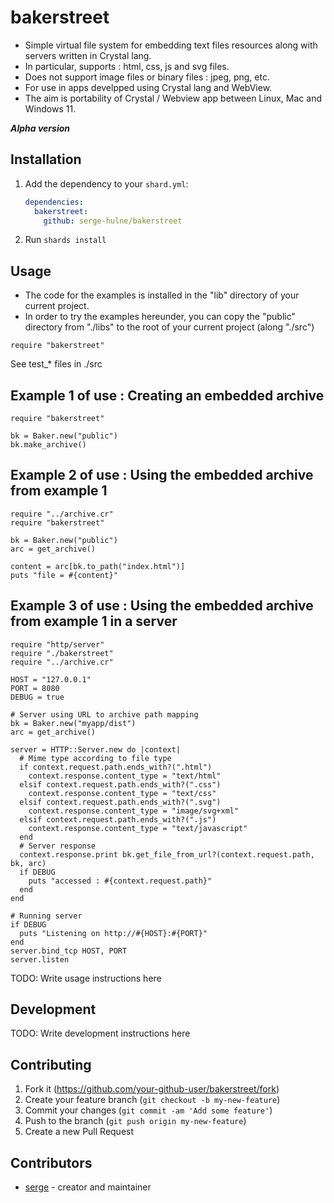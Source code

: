 # bakerstreet

- Simple virtual file system for embedding text files resources along with servers written in Crystal lang.
- In particular, supports : html, css, js and svg files.
- Does not support image files or binary files : jpeg, png, etc.
- For use in apps develpped using Crystal lang and WebView.
- The aim is portability of Crystal / Webview app between Linux, Mac and Windows 11.

***Alpha version***

## Installation

1. Add the dependency to your `shard.yml`:

   ```yaml
   dependencies:
     bakerstreet:
       github: serge-hulne/bakerstreet
   ```

2. Run `shards install`

## Usage

- The code for the examples is installed in the "lib" directory of your current project.
- In order to try the examples hereunder, you can copy the "public" directory from "./libs" to the root of your current project (along "./src")


```crystal
require "bakerstreet"
```
See test_* files in ./src


## Example 1 of use : Creating an embedded archive
```
require "bakerstreet"

bk = Baker.new("public")
bk.make_archive()
```

## Example 2 of use : Using the embedded archive from example 1
```
require "../archive.cr"
require "bakerstreet"

bk = Baker.new("public")
arc = get_archive()

content = arc[bk.to_path("index.html")]
puts "file = #{content}"

```
## Example 3 of use : Using the embedded archive from example 1 in a server

```
require "http/server"
require "./bakerstreet"
require "../archive.cr"

HOST = "127.0.0.1"
PORT = 8080
DEBUG = true

# Server using URL to archive path mapping
bk = Baker.new("myapp/dist")
arc = get_archive()

server = HTTP::Server.new do |context|
  # Mime type according to file type
  if context.request.path.ends_with?(".html")
    context.response.content_type = "text/html"
  elsif context.request.path.ends_with?(".css")
    context.response.content_type = "text/css"
  elsif context.request.path.ends_with?(".svg")
    context.response.content_type = "image/svg+xml"
  elsif context.request.path.ends_with?(".js")
    context.response.content_type = "text/javascript"
  end
  # Server response
  context.response.print bk.get_file_from_url?(context.request.path, bk, arc)
  if DEBUG
    puts "accessed : #{context.request.path}"
  end
end

# Running server
if DEBUG
  puts "Listening on http://#{HOST}:#{PORT}"
end
server.bind_tcp HOST, PORT
server.listen
```



TODO: Write usage instructions here

## Development

TODO: Write development instructions here

## Contributing

1. Fork it (<https://github.com/your-github-user/bakerstreet/fork>)
2. Create your feature branch (`git checkout -b my-new-feature`)
3. Commit your changes (`git commit -am 'Add some feature'`)
4. Push to the branch (`git push origin my-new-feature`)
5. Create a new Pull Request

## Contributors

- [serge](https://github.com/your-github-user) - creator and maintainer
